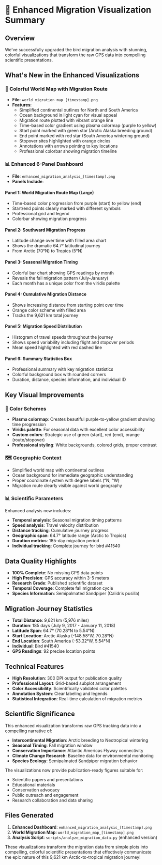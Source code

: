 # 🌟 Enhanced Migration Visualization Summary

## Overview
We've successfully upgraded the bird migration analysis with stunning, colorful visualizations that transform the raw GPS data into compelling scientific presentations.

## What's New in the Enhanced Visualizations

### 🎨 **Colorful World Map with Migration Route**
- **File**: `world_migration_map_[timestamp].png`
- **Features**:
  - Simplified continental outlines for North and South America
  - Ocean background in light cyan for visual appeal
  - Migration route plotted with vibrant orange line
  - Time-based color gradient using plasma colormap (purple to yellow)
  - Start point marked with green star (Arctic Alaska breeding ground)
  - End point marked with red star (South America wintering ground)
  - Stopover sites highlighted with orange circles
  - Annotations with arrows pointing to key locations
  - Professional colorbar showing migration timeline

### 📊 **Enhanced 6-Panel Dashboard**
- **File**: `enhanced_migration_analysis_[timestamp].png`
- **Panels Include**:

#### Panel 1: World Migration Route Map (Large)
- Time-based color progression from purple (start) to yellow (end)
- Start/end points clearly marked with different symbols
- Professional grid and legend
- Colorbar showing migration progress

#### Panel 2: Southward Migration Progress
- Latitude change over time with filled area chart
- Shows the dramatic 64.7° latitudinal journey
- From Arctic (70°N) to Tropics (5°N)

#### Panel 3: Seasonal Migration Timing
- Colorful bar chart showing GPS readings by month
- Reveals the fall migration pattern (July-January)
- Each month has a unique color from the viridis palette

#### Panel 4: Cumulative Migration Distance
- Shows increasing distance from starting point over time
- Orange color scheme with filled area
- Tracks the 9,621 km total journey

#### Panel 5: Migration Speed Distribution
- Histogram of travel speeds throughout the journey
- Shows speed variability including flight and stopover periods
- Mean speed highlighted with red dashed line

#### Panel 6: Summary Statistics Box
- Professional summary with key migration statistics
- Colorful background box with rounded corners
- Duration, distance, species information, and individual ID

## Key Visual Improvements

### 🎨 **Color Schemes**
- **Plasma colormap**: Creates beautiful purple-to-yellow gradient showing time progression
- **Viridis palette**: For seasonal data with excellent color accessibility
- **Custom colors**: Strategic use of green (start), red (end), orange (route/stopover)
- **Professional styling**: White backgrounds, colored grids, proper contrast

### 🗺️ **Geographic Context**
- Simplified world map with continental outlines
- Ocean background for immediate geographic understanding
- Proper coordinate system with degree labels (°N, °W)
- Migration route clearly visible against world geography

### 📊 **Scientific Parameters**
Enhanced analysis now includes:
- **Temporal analysis**: Seasonal migration timing patterns
- **Speed analysis**: Travel velocity distribution
- **Distance tracking**: Cumulative journey progress
- **Geographic span**: 64.7° latitude range (Arctic to Tropics)
- **Duration metrics**: 185-day migration period
- **Individual tracking**: Complete journey for bird #41540

## Data Quality Highlights
- **100% Complete**: No missing GPS data points
- **High Precision**: GPS accuracy within 3-5 meters
- **Research Grade**: Published scientific dataset
- **Temporal Coverage**: Complete fall migration cycle
- **Species Information**: Semipalmated Sandpiper (Calidris pusilla)

## Migration Journey Statistics
- **Total Distance**: 9,621 km (5,976 miles)
- **Duration**: 185 days (July 9, 2017 - January 11, 2018)
- **Latitude Span**: 64.7° (70.28°N to 5.54°N)
- **Start Location**: Arctic Alaska (-148.58°W, 70.28°N)
- **End Location**: South America (-53.32°W, 5.54°N)
- **Individual**: Bird #41540
- **GPS Readings**: 92 precise location points

## Technical Features
- **High Resolution**: 300 DPI output for publication quality
- **Professional Layout**: Grid-based subplot arrangement
- **Color Accessibility**: Scientifically validated color palettes
- **Annotation System**: Clear labeling and legends
- **Statistical Integration**: Real-time calculation of migration metrics

## Scientific Significance
This enhanced visualization transforms raw GPS tracking data into a compelling narrative of:
- **Intercontinental Migration**: Arctic breeding to Neotropical wintering
- **Seasonal Timing**: Fall migration window
- **Conservation Importance**: Atlantic Americas Flyway connectivity
- **Climate Change Research**: Baseline data for environmental monitoring
- **Species Ecology**: Semipalmated Sandpiper migration behavior

The visualizations now provide publication-ready figures suitable for:
- Scientific papers and presentations
- Educational materials
- Conservation advocacy
- Public outreach and engagement
- Research collaboration and data sharing

## Files Generated
1. **Enhanced Dashboard**: `enhanced_migration_analysis_[timestamp].png`
2. **World Migration Map**: `world_migration_map_[timestamp].png`
3. **Analysis Script**: `scripts/analyze_migration_data.py` (enhanced version)

These visualizations transform the migration data from simple plots into compelling, colorful scientific presentations that effectively communicate the epic nature of this 9,621 km Arctic-to-tropical migration journey!
